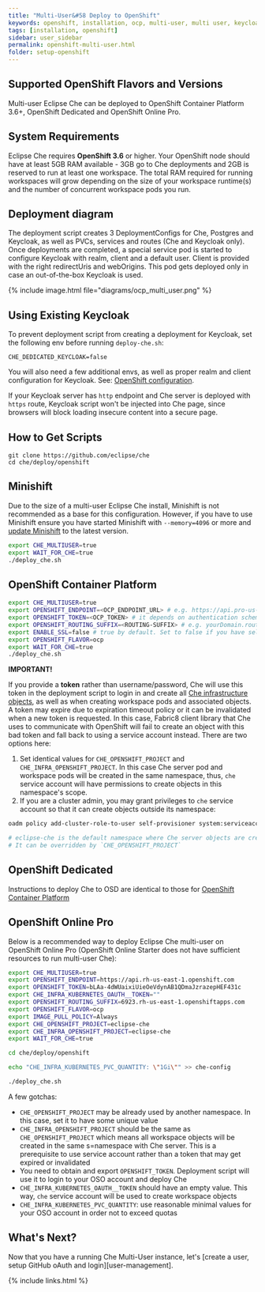 ```yaml
---
title: "Multi-User&#58 Deploy to OpenShift"
keywords: openshift, installation, ocp, multi-user, multi user, keycloak, postgres, s2i, deployment
tags: [installation, openshift]
sidebar: user_sidebar
permalink: openshift-multi-user.html
folder: setup-openshift
---
```


## Supported OpenShift Flavors and Versions

Multi-user Eclipse Che can be deployed to OpenShift Container Platform 3.6+, OpenShift Dedicated and OpenShift Online Pro.

## System Requirements

Eclipse Che requires **OpenShift 3.6** or higher. Your OpenShift node should have at least 5GB RAM available - 3GB go to Che deployments and 2GB is reserved to run at least one workspace. The total RAM required for running workspaces will grow depending on the size of your workspace runtime(s) and the number of concurrent workspace pods you run.

## Deployment diagram

The deployment script creates 3 DeploymentConfigs for Che, Postgres and Keycloak, as well as PVCs, services and routes (Che and Keycloak only). Once deployments are completed, a special service pod is started to configure Keycloak with realm, client and a default user. Client is provided with the right redirectUris and webOrigins. This pod gets deployed only in case an out-of-the-box Keycloak is used.

{% include image.html file="diagrams/ocp_multi_user.png" %}

## Using Existing Keycloak

To prevent deployment script from creating a deployment for Keycloak, set the following env before running `deploy-che.sh`:

`CHE_DEDICATED_KEYCLOAK=false`

You will also need a few additional envs, as well as proper realm and client configuration for Keycloak. See: [OpenShift configuration](openshift-config.html#multi-user-using-own-keycloak-and-psql).

If your Keycloak server has `http` endpoint and Che server is deployed with `https` route, Keycloak script won't be injected into Che page, since browsers will block loading insecure content into a secure page.

## How to Get Scripts


```shell
git clone https://github.com/eclipse/che
cd che/deploy/openshift
```

## Minishift

Due to the size of a multi-user Eclipse Che install, Minishift is not recommended as a base for this configuration. However, if you have to use Minishift ensure you have started Minishift with `--memory=4096` or more and [update Minishift](https://docs.openshift.org/latest/minishift/getting-started/updating.html) to the latest version.

```bash
export CHE_MULTIUSER=true
export WAIT_FOR_CHE=true
./deploy_che.sh
```


## OpenShift Container Platform

```bash
export CHE_MULTIUSER=true
export OPENSHIFT_ENDPOINT=<OCP_ENDPOINT_URL> # e.g. https://api.pro-us-east-1.openshift.com for OpenShift Online Pro
export OPENSHIFT_TOKEN=<OCP_TOKEN> # it depends on authentication scheme for your OCP cluster - it can also be OPENSHIFT_USERNAME and OPENSHIFT_PASSWORD instead
export OPENSHIFT_ROUTING_SUFFIX=<ROUTING-SUFFIX> # e.g. yourDomain.router.com or b9ad.pro-us-east-1.openshiftapps.com for OpenShift Online Pro East Region
export ENABLE_SSL=false # true by default. Set to false if you have self signed certs
export OPENSHIFT_FLAVOR=ocp
export WAIT_FOR_CHE=true
./deploy_che.sh
```

**IMPORTANT!**

If you provide a **token** rather than username/password, Che will use this token in the deployment script to login in and create all [Che infrastructure objects](#deployment-diagram), as well as when creating workspace pods and associated objects. A token may expire due to expiration timeout policy or it can be invalidated when a new token is requested. In this case, Fabric8 client library that Che uses to communicate with OpenShift will fail to create an object with this bad token and fall back to using a service account instead. There are two options here:

1. Set identical values for `CHE_OPENSHIFT_PROJECT` and `CHE_INFRA_OPENSHIFT_PROJECT`. In this case Che server pod and workspace pods will be created in the same namespace, thus, `che` service account will have permissions to create objects in this namespace's scope.
2. If you are a cluster admin, you may grant privileges to `che` service account so that it can create objects outside its namespace:

```bash
oadm policy add-cluster-role-to-user self-provisioner system:serviceaccount:eclipse-che:che

# eclipse-che is the default namespace where Che server objects are created.
# It can be overridden by `CHE_OPENSHIFT_PROJECT`
```

## OpenShift Dedicated

Instructions to deploy Che to OSD are identical to those for [OpenShift Container Platform](#openshift-container-platform)

## OpenShift Online Pro

Below is a recommended way to deploy Eclipse Che multi-user on OpenShift Online Pro (OpenShift Online Starter does not have sufficient resources to run multi-user Che):

```bash
export CHE_MULTIUSER=true
export OPENSHIFT_ENDPOINT=https://api.rh-us-east-1.openshift.com
export OPENSHIFT_TOKEN=bLAa-4dWUaixiUieOeVdynAB1QDmaJzrazepHEF431c
export CHE_INFRA_KUBERNETES_OAUTH__TOKEN=""
export OPENSHIFT_ROUTING_SUFFIX=6923.rh-us-east-1.openshiftapps.com
export OPENSHIFT_FLAVOR=ocp
export IMAGE_PULL_POLICY=Always
export CHE_OPENSHIFT_PROJECT=eclipse-che
export CHE_INFRA_OPENSHIFT_PROJECT=eclipse-che
export WAIT_FOR_CHE=true

cd che/deploy/openshift

echo "CHE_INFRA_KUBERNETES_PVC_QUANTITY: \"1Gi\"" >> che-config

./deploy_che.sh
```

A few gotchas:

* `CHE_OPENSHIFT_PROJECT` may be already used by another namespace. In this case, set it to have some unique value
* `CHE_INFRA_OPENSHIFT_PROJECT` should be the same as `CHE_OPENSHIFT_PROJECT` which means all workspace objects will be created in the same s=namespace with Che server.
This is a prerequisite to use service account rather than a token that may get expired or invalidated
* You need to obtain and export `OPENSHIFT_TOKEN`. Deployment script will use it to login to your OSO account and deploy Che
* `CHE_INFRA_KUBERNETES_OAUTH__TOKEN` should have an empty value. This way, `che` service account will be used to create workspace objects
* `CHE_INFRA_KUBERNETES_PVC_QUANTITY`: use reasonable minimal values for your OSO account in order not to exceed quotas


## What's Next?

Now that you have a running Che Multi-User instance, let's [create a user, setup GitHub oAuth and login][user-management].

{% include links.html %}
